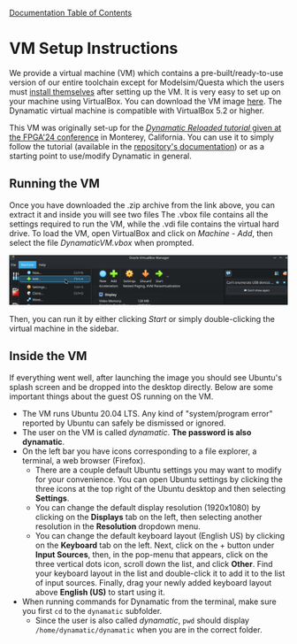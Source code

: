 [Documentation Table of Contents](../README.md)

# VM Setup Instructions

We provide a virtual machine (VM) which contains a pre-built/ready-to-use version of our entire toolchain except for Modelsim/Questa which the users must [install themselves](../UserGuide/AdvancedBuild.md#6-modelsimquesta-installation) after setting up the VM. It is very easy to set up on your machine using VirtualBox. You can download the VM image [here](https://drive.google.com/file/d/1s86dzU8jbSSdh13DctS922OKoACgvVD5/view?usp=drive_link). The Dynamatic virtual machine is compatible with VirtualBox 5.2 or higher.

This VM was originally set-up for the [*Dynamatic Reloaded tutorial* given at the FPGA'24 conference](https://www.isfpga.org/past/fpga2024/workshops-tutorials/#t7) in Monterey, California. You can use it to simply follow the tutorial (available in the [repository's documentation](Tutorials/Introduction/Introduction.md)) or as a starting point to use/modify Dynamatic in general.

## Running the VM

Once you have downloaded the .zip archive from the link above, you can extract it and inside you will see two files The .vbox file contains all the settings required to run the VM, while the .vdi file contains the virtual hard drive. To load the VM, open VirtualBox and click on *Machine - Add*, then select the file *DynamaticVM.vbox* when prompted. 

![](Figures/virtualbox1.png)

Then, you can run it by either clicking *Start* or simply double-clicking the virtual machine in the sidebar.

## Inside the VM

If everything went well, after launching the image you should see Ubuntu's splash screen and be dropped into the desktop directly. Below are some important things about the guest OS running on the VM.

- The VM runs Ubuntu 20.04 LTS. Any kind of "system/program error" reported by Ubuntu can safely be dismissed or ignored.
- The user on the VM is called *dynamatic*. **The password is also dynamatic**.
- On the left bar you have icons corresponding to a file explorer, a terminal, a web browser (Firefox).
  - There are a couple default Ubuntu settings you may want to modify for your convenience. You can open Ubuntu settings by clicking the three icons at the top right of the Ubuntu desktop and then selecting **Settings**.
  - You can change the default display resolution (1920x1080) by clicking on the **Displays** tab on the left, then selecting another resolution in the **Resolution** dropdown menu.
  - You can change the default keyboard layout (English US) by clicking on the **Keyboard** tab on the left. Next, click on the + button under **Input Sources**, then, in the pop-menu that appears, click on the three vertical dots icon, scroll down the list, and click **Other**. Find your keyboard layout in the list and double-click it to add it to the list of input sources. Finally, drag your newly added keyboard layout above **English (US)** to start using it.
- When running commands for Dynamatic from the terminal, make sure you first `cd` to the `dynamatic` subfolder.
  - Since the user is also called *dynamatic*, `pwd` should display `/home/dynamatic/dynamatic` when you are in the correct folder.